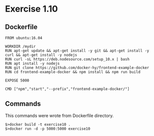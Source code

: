 # Exercise 1.10

## Dockerfile

```
FROM ubuntu:16.04

WORKDIR /mydir
RUN apt-get update && apt-get install -y git && apt-get install -y curl && apt-get install -y nodejs
RUN curl -sL https://deb.nodesource.com/setup_10.x | bash
RUN apt install -y nodejs
RUN git clone https://github.com/docker-hy/frontend-example-docker
RUN cd frontend-example-docker && npm install && npm run build

EXPOSE 5000

CMD ["npm","start","--prefix","frontend-example-docker/"]

```

## Commands

This commands were wrote from Dockerfile directory.

```
$>docker build -t exercise10 .
$>docker run -d -p 5000:5000 exercise10

```

